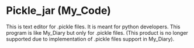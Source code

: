 # Pickle_jar (My_Code)
This is text editor for .pickle files. It is meant for python developers. This program is like My_Diary but only for .pickle files. (This product is no longer supported due to implementation of .pickle files support in My_Diary).   
